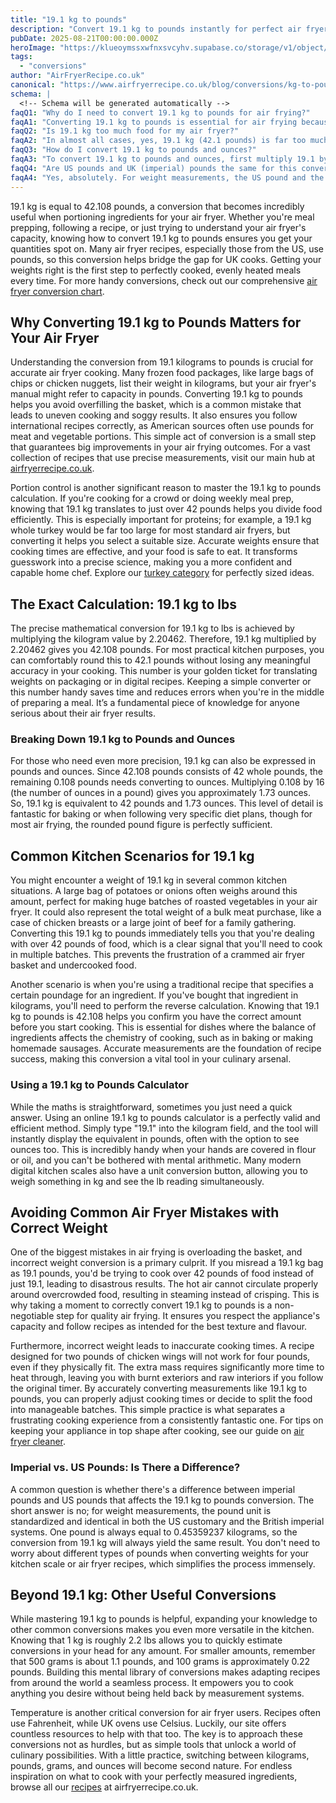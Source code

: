 ```yaml
---
title: "19.1 kg to pounds"
description: "Convert 19.1 kg to pounds instantly for perfect air fryer portions. Get accurate results and handy cooking tips for your kitchen scale."
pubDate: 2025-08-21T00:00:00.000Z
heroImage: "https://klueoymssxwfnxsvcyhv.supabase.co/storage/v1/object/public/Shmucket/19-1-kg-to-pounds.webp"
tags:
  - "conversions"
author: "AirFryerRecipe.co.uk"
canonical: "https://www.airfryerrecipe.co.uk/blog/conversions/kg-to-pounds/19-1-kg-to-pounds"
schema: |
  <!-- Schema will be generated automatically -->
faqQ1: "Why do I need to convert 19.1 kg to pounds for air frying?"
faqA1: "Converting 19.1 kg to pounds is essential for air frying because most appliance manuals and many recipes, especially from the US, use pounds to denote basket capacity and ingredient weights. Knowing that 19.1 kg equals 42.108 pounds prevents you from dangerously overloading your air fryer, which leads to uneven cooking, steaming instead of crisping, and potential safety issues. Accurate weight ensures you follow cooking times correctly and achieve the perfect texture for your food every single time."
faqQ2: "Is 19.1 kg too much food for my air fryer?"
faqA2: "In almost all cases, yes, 19.1 kg (42.1 pounds) is far too much food for a standard home air fryer. Most basket-style air fryers have a maximum capacity of 2 to 5 pounds of food per batch. Trying to cook 42 pounds would require at least 8-10 separate batches. It's crucial to convert the weight and then portion your food accordingly to fit your specific model's capacity, ensuring the hot air can circulate freely for crispy, evenly cooked results."
faqQ3: "How do I convert 19.1 kg to pounds and ounces?"
faqA3: "To convert 19.1 kg to pounds and ounces, first multiply 19.1 by 2.20462 to get the total pounds (42.108). The whole number is 42 pounds. Then, take the decimal (0.108) and multiply it by 16 (ounces in a pound), which gives you approximately 1.73 ounces. Therefore, 19.1 kg is equivalent to 42 pounds and 1.7 ounces. For most cooking purposes, however, the pound measurement alone is perfectly adequate."
faqQ4: "Are US pounds and UK (imperial) pounds the same for this conversion?"
faqA4: "Yes, absolutely. For weight measurements, the US pound and the UK (imperial) pound are identical. Both are defined as exactly 0.45359237 kilograms. Therefore, the conversion of 19.1 kg to pounds will be exactly the same (42.108 pounds) regardless of whether you are using a US or UK recipe or scale. You do not need to make any adjustments for the country of origin when converting weights."
---
```

<p>19.1 kg is equal to 42.108 pounds, a conversion that becomes incredibly useful when portioning ingredients for your air fryer. Whether you're meal prepping, following a recipe, or just trying to understand your air fryer's capacity, knowing how to convert 19.1 kg to pounds ensures you get your quantities spot on. Many air fryer recipes, especially those from the US, use pounds, so this conversion helps bridge the gap for UK cooks. Getting your weights right is the first step to perfectly cooked, evenly heated meals every time. For more handy conversions, check out our comprehensive <a href="https://www.airfryerrecipe.co.uk/air-fryer-conversion-chart">air fryer conversion chart</a>.</p>

<h2>Why Converting 19.1 kg to Pounds Matters for Your Air Fryer</h2>
<p>Understanding the conversion from 19.1 kilograms to pounds is crucial for accurate air fryer cooking. Many frozen food packages, like large bags of chips or chicken nuggets, list their weight in kilograms, but your air fryer's manual might refer to capacity in pounds. Converting 19.1 kg to pounds helps you avoid overfilling the basket, which is a common mistake that leads to uneven cooking and soggy results. It also ensures you follow international recipes correctly, as American sources often use pounds for meat and vegetable portions. This simple act of conversion is a small step that guarantees big improvements in your air frying outcomes. For a vast collection of recipes that use precise measurements, visit our main hub at <a href="https://www.airfryerrecipe.co.uk/">airfryerrecipe.co.uk</a>.</p>
<p>Portion control is another significant reason to master the 19.1 kg to pounds calculation. If you're cooking for a crowd or doing weekly meal prep, knowing that 19.1 kg translates to just over 42 pounds helps you divide food efficiently. This is especially important for proteins; for example, a 19.1 kg whole turkey would be far too large for most standard air fryers, but converting it helps you select a suitable size. Accurate weights ensure that cooking times are effective, and your food is safe to eat. It transforms guesswork into a precise science, making you a more confident and capable home chef. Explore our <a href="https://www.airfryerrecipe.co.uk/recipe-category/turkey">turkey category</a> for perfectly sized ideas.</p>

<h2>The Exact Calculation: 19.1 kg to lbs</h2>
<p>The precise mathematical conversion for 19.1 kg to lbs is achieved by multiplying the kilogram value by 2.20462. Therefore, 19.1 kg multiplied by 2.20462 gives you 42.108 pounds. For most practical kitchen purposes, you can comfortably round this to 42.1 pounds without losing any meaningful accuracy in your cooking. This number is your golden ticket for translating weights on packaging or in digital recipes. Keeping a simple converter or this number handy saves time and reduces errors when you're in the middle of preparing a meal. It’s a fundamental piece of knowledge for anyone serious about their air fryer results.</p>

<h3>Breaking Down 19.1 kg to Pounds and Ounces</h3>
<p>For those who need even more precision, 19.1 kg can also be expressed in pounds and ounces. Since 42.108 pounds consists of 42 whole pounds, the remaining 0.108 pounds needs converting to ounces. Multiplying 0.108 by 16 (the number of ounces in a pound) gives you approximately 1.73 ounces. So, 19.1 kg is equivalent to 42 pounds and 1.73 ounces. This level of detail is fantastic for baking or when following very specific diet plans, though for most air frying, the rounded pound figure is perfectly sufficient.</p>

<h2>Common Kitchen Scenarios for 19.1 kg</h2>
<p>You might encounter a weight of 19.1 kg in several common kitchen situations. A large bag of potatoes or onions often weighs around this amount, perfect for making huge batches of roasted vegetables in your air fryer. It could also represent the total weight of a bulk meat purchase, like a case of chicken breasts or a large joint of beef for a family gathering. Converting this 19.1 kg to pounds immediately tells you that you're dealing with over 42 pounds of food, which is a clear signal that you'll need to cook in multiple batches. This prevents the frustration of a crammed air fryer basket and undercooked food.</p>
<p>Another scenario is when you're using a traditional recipe that specifies a certain poundage for an ingredient. If you've bought that ingredient in kilograms, you'll need to perform the reverse calculation. Knowing that 19.1 kg to pounds is 42.108 helps you confirm you have the correct amount before you start cooking. This is essential for dishes where the balance of ingredients affects the chemistry of cooking, such as in baking or making homemade sausages. Accurate measurements are the foundation of recipe success, making this conversion a vital tool in your culinary arsenal.</p>

<h3>Using a 19.1 kg to Pounds Calculator</h3>
<p>While the maths is straightforward, sometimes you just need a quick answer. Using an online 19.1 kg to pounds calculator is a perfectly valid and efficient method. Simply type "19.1" into the kilogram field, and the tool will instantly display the equivalent in pounds, often with the option to see ounces too. This is incredibly handy when your hands are covered in flour or oil, and you can't be bothered with mental arithmetic. Many modern digital kitchen scales also have a unit conversion button, allowing you to weigh something in kg and see the lb reading simultaneously.</p>

<h2>Avoiding Common Air Fryer Mistakes with Correct Weight</h2>
<p>One of the biggest mistakes in air frying is overloading the basket, and incorrect weight conversion is a primary culprit. If you misread a 19.1 kg bag as 19.1 pounds, you'd be trying to cook over 42 pounds of food instead of just 19.1, leading to disastrous results. The hot air cannot circulate properly around overcrowded food, resulting in steaming instead of crisping. This is why taking a moment to correctly convert 19.1 kg to pounds is a non-negotiable step for quality air frying. It ensures you respect the appliance's capacity and follow recipes as intended for the best texture and flavour.</p>
<p>Furthermore, incorrect weight leads to inaccurate cooking times. A recipe designed for two pounds of chicken wings will not work for four pounds, even if they physically fit. The extra mass requires significantly more time to heat through, leaving you with burnt exteriors and raw interiors if you follow the original timer. By accurately converting measurements like 19.1 kg to pounds, you can properly adjust cooking times or decide to split the food into manageable batches. This simple practice is what separates a frustrating cooking experience from a consistently fantastic one. For tips on keeping your appliance in top shape after cooking, see our guide on <a href="https://www.airfryerrecipe.co.uk/air-fryer-cleaner">air fryer cleaner</a>.</p>

<h3>Imperial vs. US Pounds: Is There a Difference?</h3>
<p>A common question is whether there's a difference between imperial pounds and US pounds that affects the 19.1 kg to pounds conversion. The short answer is no; for weight measurements, the pound unit is standardized and identical in both the US customary and the British imperial systems. One pound is always equal to 0.45359237 kilograms, so the conversion from 19.1 kg will always yield the same result. You don't need to worry about different types of pounds when converting weights for your kitchen scale or air fryer recipes, which simplifies the process immensely.</p>

<h2>Beyond 19.1 kg: Other Useful Conversions</h2>
<p>While mastering 19.1 kg to pounds is helpful, expanding your knowledge to other common conversions makes you even more versatile in the kitchen. Knowing that 1 kg is roughly 2.2 lbs allows you to quickly estimate conversions in your head for any amount. For smaller amounts, remember that 500 grams is about 1.1 pounds, and 100 grams is approximately 0.22 pounds. Building this mental library of conversions makes adapting recipes from around the world a seamless process. It empowers you to cook anything you desire without being held back by measurement systems.</p>
<p>Temperature is another critical conversion for air fryer users. Recipes often use Fahrenheit, while UK ovens use Celsius. Luckily, our site offers countless resources to help with that too. The key is to approach these conversions not as hurdles, but as simple tools that unlock a world of culinary possibilities. With a little practice, switching between kilograms, pounds, grams, and ounces will become second nature. For endless inspiration on what to cook with your perfectly measured ingredients, browse all our <a href="https://www.airfryerrecipe.co.uk/recipes">recipes</a> at airfryerrecipe.co.uk.</p>
